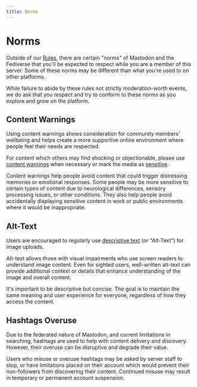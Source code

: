 ```yaml
---
title: Norms
---
```


# Norms

Outside of our [Rules](/rules), there are certain "norms" of Mastodon and the Fediverse that you'll be expected to respect while you are a member of this server.
Some of these norms may be different than what you're used to on other platforms.

While failure to abide by these rules not strictly moderation-worth events, we do ask that you respect and try to conform to these norms as you explore and grow on the platform.

## Content Warnings

Using content warnings shows consideration for community members' wellbeing and helps create a more supportive online environment where people feel their needs are respected.

For content which others may find shocking or objectionable, please use [content warnings](https://docs.joinmastodon.org/user/posting/#cw) when necessary or mark the media as [sensitive](https://docs.joinmastodon.org/user/posting/#cw).

Content warnings help people avoid content that could trigger distressing memories or emotional responses.
Some people may be more sensitive to certain types of content due to neurological differences, sensory processing issues, or other conditions.
They also help people avoid accidentally displaying sensitive content in work or public environments where it would be inappropriate.

## Alt-Text

Users are encouraged to regularly use [descriptive text](https://docs.joinmastodon.org/user/posting/#edit) (or "Alt-Text") for image uploads.

Alt-text allows those with visual impairments who use screen readers to understand image content.
Even for sighted users, well-written alt-text can provide additional context or details that enhance understanding of the image and overall content.

It's important to be descriptive but concise.
The goal is to maintain the same meaning and user experience for everyone, regardless of how they access the content.

## Hashtags Overuse

Due to the federated nature of Mastodon, and current limitations in searching, hashtags are used to help with content delivery and discovery.
However, their overuse can be disruptive and degrade their value.

Users who misuse or overuse hashtags may be asked by server staff to stop, or have limitations placed on their account which would prevent their non-followers from discovering their content.
Continued misuse may result in temporary or permanent account suspension.